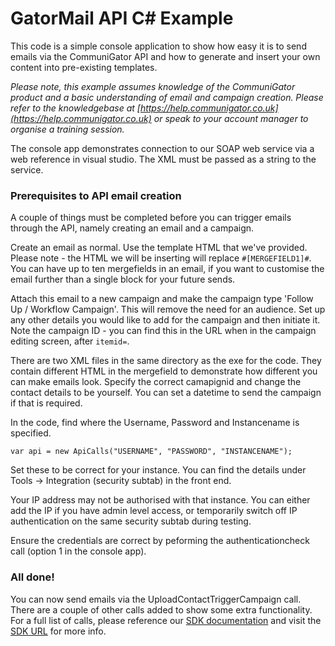 # GatorMail API C# Example


This code is a simple console application to show how easy it is to send emails via the CommuniGator API and how to generate and insert your own content into pre-existing templates.


*Please note, this example assumes knowledge of the CommuniGator product and a basic understanding of email and campaign creation. Please refer to the knowledgebase at [https://help.communigator.co.uk](https://help.communigator.co.uk) or speak to your account manager to organise a training session.*



The console app demonstrates connection to our SOAP web service via a web reference in visual studio. The XML must be passed as a string to the service.



### Prerequisites to API email creation

A couple of things must be completed before you can trigger emails through the API, namely creating an email and a campaign.

Create an email as normal. Use the template HTML that we've provided. Please note - the HTML we will be inserting will replace `#[MERGEFIELD1]#`. You can have up to ten mergefields in an email, if you want to customise the email further than a single block for your future sends.

Attach this email to a new campaign and make the campaign type 'Follow Up / Workflow Campaign'. This will remove the need for an audience. Set up any other details you would like to add for the campaign and then initiate it. Note the campaign ID - you can find this in the URL when in the campaign editing screen, after `itemid=`.

There are two XML files in the same directory as the exe for the code. They contain different HTML in the mergefield to demonstrate how different you can make emails look. Specify the correct camapignid and change the contact details to be yourself. You can set a datetime to send the campaign if that is required.

In the code, find where the Username, Password and Instancename is specified.

    var api = new ApiCalls("USERNAME", "PASSWORD", "INSTANCENAME");

Set these to be correct for your instance. You can find the details under Tools -> Integration (security subtab) in the front end.

Your IP address may not be authorised with that instance. You can either add the IP if you have admin level access, or temporarily switch off IP authentication on the same security subtab during testing.

Ensure the credentials are correct by peforming the authenticationcheck call (option 1 in the console app).

### All done!

You can now send emails via the UploadContactTriggerCampaign call. There are a couple of other calls added to show some extra functionality. For a full list of calls, please reference our [SDK documentation](http://help.communigator.co.uk/m/BespokeIntegrations/l/312411-communigator-sdk-integration) and visit the [SDK URL](https://www.communigatormail.co.uk/SDK.asmx) for more info.
